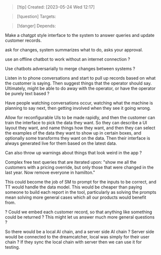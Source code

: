 
>[!tip] Created: [2023-05-24 Wed 12:17]

>[!question] Targets: 

>[!danger] Depends: 

Make a chatgpt style interface to the system to answer queries and update customer records.

ask for changes, system summarizes what to do, asks your approval.

use an offline chatbot to work without an internet connection ?

Use chatbots adversarially to merge changes between systems ?

Listen in to phone conversations and start to pull up records based on what the customer is saying.  Then suggest things that the operator should say.  Ultimately, might be able to do away with the operator, or have the operator be purely text based ?

Have people watching conversations occur, watching what the machine is planning to say next, then getting involved when they see it going wrong.

Allow for reconfigurable UIs to be made rapidly, and then the customer can train the interface to pick the data they want.  So they can describe a UI layout they want, and name things how they want, and then they can select the examples of the data they want to show up in certain boxes, and optionally some transforms they want on the data.  Then their interface is always generated live for them based on the latest data.

Can also throw up warnings about things that look weird in the app ?

Complex free text queries that are iterated upon: "show me all the customers with a pricing override, but only those that were changed in the last year.  Now remove everyone in hamilton."

This could become the job of SM to prompt for the inputs to be correct, and TT would handle the data model.  This would be cheaper than paying someone to build each report in the tool, particularly as solving the prompts mean solving more general cases which all our products would benefit from.

? Could we embed each customer record, so that anything like something could be returned ?
This might let us answer much more general questions ?

So there would be a local AI chain, and a server side AI chain ?
Server side would be connected to the dreamcatcher, local was simply for their user chain ?
If they sync the local chain with server then we can use it for testing.
